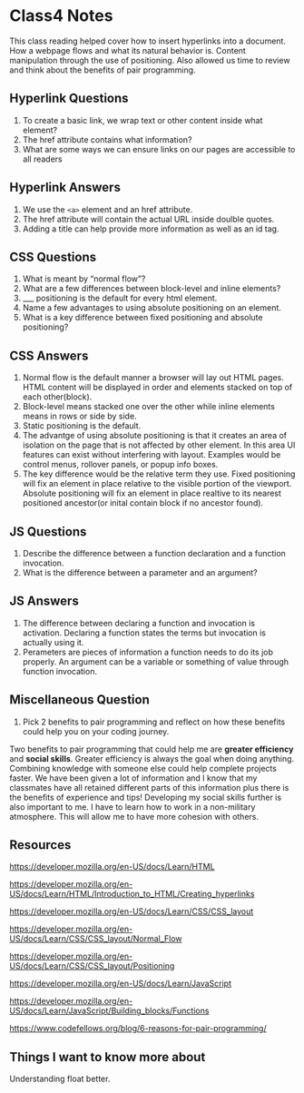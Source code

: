 # Class4 Notes

This class reading helped cover how to insert hyperlinks into a document. How a webpage flows and what its natural behavior is. Content manipulation through the use of positioning. Also allowed us time to review and think about the benefits of pair programming.

## Hyperlink Questions

1. To create a basic link, we wrap text or other content inside what element?
2. The href attribute contains what information?
3. What are some ways we can ensure links on our pages are accessible to all readers

## Hyperlink Answers

1. We use the `<a>` element and an href attribute.
2. The href attribute will contain the actual URL inside doulble quotes.
3. Adding a title can help provide more information as well as an id tag.

## CSS Questions

1. What is meant by “normal flow”?
2. What are a few differences between block-level and inline elements?
3. ___ positioning is the default for every html element.
4. Name a few advantages to using absolute positioning on an element.
5. What is a key difference between fixed positioning and absolute positioning?

## CSS Answers

1. Normal flow is the default manner a browser will lay out HTML pages. HTML content will be displayed in order and elements stacked on top of each other(block).
2. Block-level means stacked one over the other while inline elements means in rows or side by side.
3. Static positioning is the default.
4. The advantge of using absolute positioning is that it creates an area of isolation on the page that is not affected by other element. In this area UI features can exist without interfering with layout. Examples would be control menus, rollover panels, or popup info boxes.
5. The key difference would be the relative term they use. Fixed positioning will fix an element in place relative to the visible portion of the viewport. Absolute positioning will fix an element in place realtive to its nearest positioned ancestor(or inital contain block if no ancestor found).

## JS Questions

1. Describe the difference between a function declaration and a function invocation.
2. What is the difference between a parameter and an argument?

## JS Answers

1. The difference between declaring a function and invocation is activation. Declaring a function states the terms but invocation is actually using it.
2. Perameters are pieces of information a function needs to do its job properly. An argument can be a variable or something of value through function invocation.

## Miscellaneous Question

1. Pick 2 benefits to pair programming and reflect on how these benefits could help you on your coding journey.

Two benefits to pair programming that could help me are **greater efficiency** and **social skills**. Greater efficiency is always the goal when doing anything. Combining knowledge with someone else could help complete projects faster. We have been given a lot of information and I know that my classmates have all retained different parts of this information plus there is the benefits of experience and tips! Developing my social skills further is also important to me. I have to learn how to work in a non-military atmosphere. This will allow me to have more cohesion with others.


## Resources

<https://developer.mozilla.org/en-US/docs/Learn/HTML>

<https://developer.mozilla.org/en-US/docs/Learn/HTML/Introduction_to_HTML/Creating_hyperlinks>

<https://developer.mozilla.org/en-US/docs/Learn/CSS/CSS_layout>

<https://developer.mozilla.org/en-US/docs/Learn/CSS/CSS_layout/Normal_Flow>

<https://developer.mozilla.org/en-US/docs/Learn/CSS/CSS_layout/Positioning>

<https://developer.mozilla.org/en-US/docs/Learn/JavaScript>

<https://developer.mozilla.org/en-US/docs/Learn/JavaScript/Building_blocks/Functions>

<https://www.codefellows.org/blog/6-reasons-for-pair-programming/>


## Things I want to know more about

Understanding float better.
